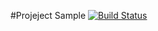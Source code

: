 #Projeject Sample [![Build Status](https://travis-ci.org/diassan/Home-works.svg?branch=master)](https://travis-ci.org/diassan/Home-works)